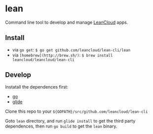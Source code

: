 # lean

Command line tool to develop and manage [LeanCloud](https://leancloud.cn) apps.

## Install

- via `go get`: `$ go get github.com/leancloud/lean-cli/lean`
- via `[homebrew](http://brew.sh/)`: `$ brew install leancloud/leancloud/lean-cli`

## Develop

Instatall the dependences first:

- [go](https://golang.org)
- [glide](https://glide.sh)


Clone this repo to your `${GOPATH}/src/github.com/leancloud/lean-cli`

Goto `lean` directory, and run `glide install` to get the third party dependences, then run `go build` to get the `lean` binary.

